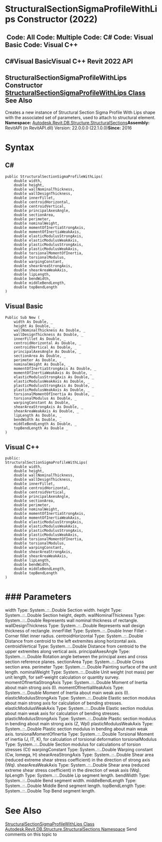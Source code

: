 # StructuralSectionSigmaProfileWithLips Constructor (2022)

﻿
 Code: All Code: Multiple Code: C# Code: Visual Basic Code: Visual C++   
---  
C#Visual BasicVisual C++
Revit 2022 API  
---  
StructuralSectionSigmaProfileWithLips Constructor   
[StructuralSectionSigmaProfileWithLips Class](c44f95fb-7715-9a04-08a2-c22acea42d57.md "StructuralSectionSigmaProfileWithLips Class") See Also  
---  
Creates a new instance of Structural Section Sigma Profile With Lips shape with the associated set of parameters, used to attach to structural element. 
**Namespace:** [Autodesk.Revit.DB.Structure.StructuralSections](09862f38-63f6-a5f8-e560-ae775901bc92.md "Autodesk.Revit.DB.Structure.StructuralSections Namespace")**Assembly:** RevitAPI (in RevitAPI.dll) Version: 22.0.0.0 (22.1.0.0)**Since:** 2016 
# Syntax
C#  
---  
```text
public StructuralSectionSigmaProfileWithLips(
	double width,
	double height,
	double wallNominalThickness,
	double wallDesignThickness,
	double innerFillet,
	double centroidHorizontal,
	double centroidVertical,
	double principalAxesAngle,
	double sectionArea,
	double perimeter,
	double nominalWeight,
	double momentOfInertiaStrongAxis,
	double momentOfInertiaWeakAxis,
	double elasticModulusStrongAxis,
	double elasticModulusWeakAxis,
	double plasticModulusStrongAxis,
	double plasticModulusWeakAxis,
	double torsionalMomentOfInertia,
	double torsionalModulus,
	double warpingConstant,
	double shearAreaStrongAxis,
	double shearAreaWeakAxis,
	double lipLength,
	double bendWidth,
	double middleBendLength,
	double topBendLength
)
```
  
Visual Basic  
---  
```text
Public Sub New ( _
	width As Double, _
	height As Double, _
	wallNominalThickness As Double, _
	wallDesignThickness As Double, _
	innerFillet As Double, _
	centroidHorizontal As Double, _
	centroidVertical As Double, _
	principalAxesAngle As Double, _
	sectionArea As Double, _
	perimeter As Double, _
	nominalWeight As Double, _
	momentOfInertiaStrongAxis As Double, _
	momentOfInertiaWeakAxis As Double, _
	elasticModulusStrongAxis As Double, _
	elasticModulusWeakAxis As Double, _
	plasticModulusStrongAxis As Double, _
	plasticModulusWeakAxis As Double, _
	torsionalMomentOfInertia As Double, _
	torsionalModulus As Double, _
	warpingConstant As Double, _
	shearAreaStrongAxis As Double, _
	shearAreaWeakAxis As Double, _
	lipLength As Double, _
	bendWidth As Double, _
	middleBendLength As Double, _
	topBendLength As Double _
)
```
  
Visual C++  
---  
```text
public:
StructuralSectionSigmaProfileWithLips(
	double width, 
	double height, 
	double wallNominalThickness, 
	double wallDesignThickness, 
	double innerFillet, 
	double centroidHorizontal, 
	double centroidVertical, 
	double principalAxesAngle, 
	double sectionArea, 
	double perimeter, 
	double nominalWeight, 
	double momentOfInertiaStrongAxis, 
	double momentOfInertiaWeakAxis, 
	double elasticModulusStrongAxis, 
	double elasticModulusWeakAxis, 
	double plasticModulusStrongAxis, 
	double plasticModulusWeakAxis, 
	double torsionalMomentOfInertia, 
	double torsionalModulus, 
	double warpingConstant, 
	double shearAreaStrongAxis, 
	double shearAreaWeakAxis, 
	double lipLength, 
	double bendWidth, 
	double middleBendLength, 
	double topBendLength
)
```
  
# ### Parameters
width
    Type: System..::..Double Section width. 
height
    Type: System..::..Double Section height, depth. 
wallNominalThickness
    Type: System..::..Double Represents wall nominal thickness of rectangle. 
wallDesignThickness
    Type: System..::..Double Represents wall design thickness of rectangle. 
innerFillet
    Type: System..::..Double Inner Fillet - Corner fillet inner radius. 
centroidHorizontal
    Type: System..::..Double Distance from centroid to the left extremites along horizontal axis. 
centroidVertical
    Type: System..::..Double Distance from centroid to the upper extremites along vertical axis. 
principalAxesAngle
    Type: System..::..Double Rotation angle between the principal axes and cross section reference planes. 
sectionArea
    Type: System..::..Double Cross section area. 
perimeter
    Type: System..::..Double Painting surface of the unit length. 
nominalWeight
    Type: System..::..Double Unit weight (not mass) per unit length, for self-weight calculation or quantity survey. 
momentOfInertiaStrongAxis
    Type: System..::..Double Moment of Inertia about main strong axis (I). 
momentOfInertiaWeakAxis
    Type: System..::..Double Moment of Inertia about main weak axis (I). 
elasticModulusStrongAxis
    Type: System..::..Double Elastic section modulus about main strong axis for calculation of bending stresses. 
elasticModulusWeakAxis
    Type: System..::..Double Elastic section modulus about main weak axis for calculation of bending stresses. 
plasticModulusStrongAxis
    Type: System..::..Double Plastic section modulus in bending about main strong axis (Z, Wpl) 
plasticModulusWeakAxis
    Type: System..::..Double Plastic section modulus in bending about main weak axis. 
torsionalMomentOfInertia
    Type: System..::..Double Torsional Moment of inertia (J, IT, K), for calculation of torsional deformation 
torsionalModulus
    Type: System..::..Double Section modulus for calculations of torsion stresses (Ct) 
warpingConstant
    Type: System..::..Double Warping constant (Cw, Iomega, H) 
shearAreaStrongAxis
    Type: System..::..Double Shear area (reduced extreme shear stress coefficient) in the direction of strong axis (Wq). 
shearAreaWeakAxis
    Type: System..::..Double Shear area (reduced extreme shear stress coefficient) in the direction of weak axis (Wq). 
lipLength
    Type: System..::..Double Lip segment length. 
bendWidth
    Type: System..::..Double Bend segment width. 
middleBendLength
    Type: System..::..Double Middle Bend segment length. 
topBendLength
    Type: System..::..Double Top Bend segment length. 
# See Also
[StructuralSectionSigmaProfileWithLips Class](c44f95fb-7715-9a04-08a2-c22acea42d57.md "StructuralSectionSigmaProfileWithLips Class")
[Autodesk.Revit.DB.Structure.StructuralSections Namespace](09862f38-63f6-a5f8-e560-ae775901bc92.md "Autodesk.Revit.DB.Structure.StructuralSections Namespace")
Send comments on this topic to 